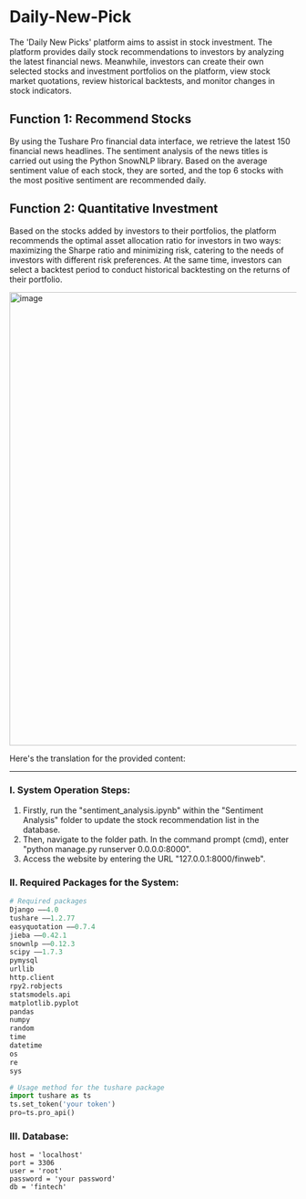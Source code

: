 # Daily-New-Pick
The 'Daily New Picks' platform aims to assist in stock investment. The platform provides daily stock recommendations to investors by analyzing the latest financial news. Meanwhile, investors can create their own selected stocks and investment portfolios on the platform, view stock market quotations, review historical backtests, and monitor changes in stock indicators.

## Function 1: Recommend Stocks

By using the Tushare Pro financial data interface, we retrieve the latest 150 financial news headlines. The sentiment analysis of the news titles is carried out using the Python SnowNLP library. Based on the average sentiment value of each stock, they are sorted, and the top 6 stocks with the most positive sentiment are recommended daily.

## Function 2: Quantitative Investment

Based on the stocks added by investors to their portfolios, the platform recommends the optimal asset allocation ratio for investors in two ways: maximizing the Sharpe ratio and minimizing risk, catering to the needs of investors with different risk preferences. At the same time, investors can select a backtest period to conduct historical backtesting on the returns of their portfolio.

<img width="795" alt="image" src="https://github.com/ruirui-zhang/Daily-New-Pick/assets/63785649/ac7ca75e-3957-4c27-b3da-89159ea5ec9b">

Here's the translation for the provided content:

---

### I. System Operation Steps:

1. Firstly, run the "sentiment_analysis.ipynb" within the "Sentiment Analysis" folder to update the stock recommendation list in the database.
2. Then, navigate to the folder path. In the command prompt (cmd), enter "python manage.py runserver 0.0.0.0:8000".
3. Access the website by entering the URL "127.0.0.1:8000/finweb".

### II. Required Packages for the System:

```python
# Required packages
Django ——4.0
tushare ——1.2.77
easyquotation ——0.7.4
jieba ——0.42.1
snownlp ——0.12.3
scipy ——1.7.3
pymysql
urllib
http.client
rpy2.robjects
statsmodels.api
matplotlib.pyplot
pandas
numpy
random
time
datetime
os
re
sys

# Usage method for the tushare package
import tushare as ts
ts.set_token('your token')
pro=ts.pro_api()
```

### III. Database:

```
host = 'localhost'
port = 3306
user = 'root'
password = 'your password'
db = 'fintech'
```
